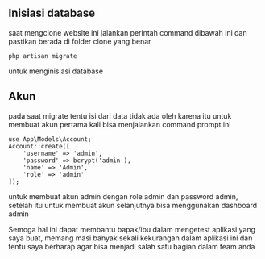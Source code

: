 ## Inisiasi database
saat mengclone website ini jalankan perintah command dibawah ini dan pastikan berada di folder clone yang benar
```
php artisan migrate
```
untuk menginisiasi database

## Akun
pada saat migrate tentu isi dari data tidak ada oleh karena itu untuk membuat akun pertama kali bisa menjalankan command prompt ini
```
use App\Models\Account;
Account::create([
    'username' => 'admin',
    'password' => bcrypt('admin'),
    'name' => 'Admin',
    'role' => 'admin'
]);
```
untuk membuat akun admin dengan role admin dan password admin, setelah itu untuk membuat akun selanjutnya bisa menggunakan dashboard admin


Semoga hal ini dapat membantu bapak/ibu dalam mengetest aplikasi yang saya buat, memang masi banyak sekali kekurangan dalam aplikasi ini dan tentu saya berharap agar bisa menjadi salah satu bagian dalam team anda 

